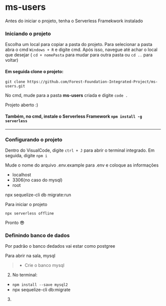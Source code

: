# ms-users

Antes do iniciar o projeto, tenha o Serverless Framekwork instalado


### Iniciando o projeto

Escolha um local para copiar a pasta do projeto.
Para selecionar a pasta abra o cmd `Windows + R` e digite cmd. Após isso, navegue até achar o local que desejar ( `cd + nomePasta` para mudar para outra pasta ou `cd ..` para voltar) 

#### Em seguida clone o projeto:
```
git clone https://github.com/Forest-Foundation-Integrated-Project/ms-users.git 
```

No cmd, mude para a pasta **ms-users** criada e digite `code .`

Projeto aberto :)

#### Também, no cmd, instale o Serverless Framework `npm install -g serverless`

<hr />

### Configurando o projeto

Dentro do VisualCode, digite `ctrl + J` para abrir o terminal integrado. Em seguida, digite `npm i`

Mude o nome do arquivo .env.example para .env e coloque as informações 
 - localhost
 - 3306(no caso do mysql)
 - root

npx sequelize-cli db migrate:run

Para iniciar o projeto
```
npx serverless offline
```

Pronto 😎

### Definindo banco de dados
Por padrão o banco dedados vai estar como postgree

Para abrir na sala, mysql
 > * Crie o banco mysql
 2. No terminal: 
  * `npm install --save mysql2`
  * npx sequelize-cli db:migrate
  3.
